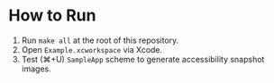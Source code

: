 # How to Run

1. Run `make all` at the root of this repository.
1. Open `Example.xcworkspace` via Xcode.
1. Test (⌘+U) `SampleApp` scheme to generate accessibility snapshot images.
